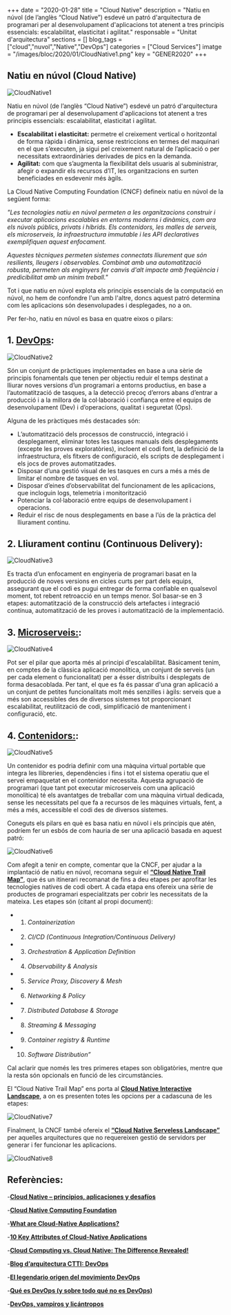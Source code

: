 +++
date        = "2020-01-28"
title       = "Cloud Native"
description = "Natiu en núvol (de l’anglès “Cloud Native”) esdevé un patró d'arquitectura de programari per al desenvolupament d'aplicacions tot atenent a tres principis essencials: escalabilitat, elasticitat i agilitat."
responsable = "Unitat d'arquitectura"
sections    = []
blog_tags   = ["cloud","nuvol","Native","DevOps"]
categories  = ["Cloud Services"]
imatge      = "/images/bloc/2020/01/CloudNative1.png"
key         = "GENER2020"
+++

## Natiu en núvol (Cloud Native)

![CloudNative1](/images/bloc/2020/01/CloudNative1.png)
 
Natiu en núvol (de l’anglès “Cloud Native”) esdevé un patró d'arquitectura de programari per al desenvolupament d'aplicacions tot atenent a tres principis essencials: escalabilitat, elasticitat i agilitat.

-	**Escalabilitat i elasticitat:** permetre el creixement vertical o horitzontal de forma ràpida i dinàmica, sense restriccions en termes del maquinari en el que s’executen, ja sigui pel creixement natural de l’aplicació o per necessitats extraordinàries derivades de pics en la demanda.
-	**Agilitat:** com que s’augmenta la flexibilitat dels usuaris al subministrar, afegir o expandir els recursos d’IT, les organitzacions en  surten beneficiades en esdevenir més àgils.

La Cloud Native Computing Foundation (CNCF) defineix natiu en núvol de la següent forma:
 
*"Les tecnologies natiu en núvol permeten a les organitzacions construir i executar aplicacions escalables en entorns moderns i dinàmics, com ara els núvols públics, privats i híbrids. Els contenidors, les malles de serveis, els microserveis, la infraestructura immutable i les API declaratives exemplifiquen aquest enfocament.*

*Aquestes tècniques permeten sistemes connectats lliurement que són resilients, lleugers i observables. Combinat amb una automatització robusta, permeten als enginyers fer canvis d'alt impacte amb freqüència i predicibilitat amb un mínim treball."*


Tot i que natiu en núvol explota els principis essencials de la computació en núvol, no hem de confondre l'un amb l'altre, doncs aquest patró determina com les aplicacions són desenvolupades i desplegades, no a on.

Per fer-ho, natiu en núvol es basa en quatre eixos o pilars:
 
## 1.	[DevOps](https://canigo.ctti.gencat.cat/blog/2018/07/DevOps/): 

![CloudNative2](/images/bloc/2020/01/CloudNative2.png)

Són un conjunt de pràctiques implementades en base a una sèrie de principis fonamentals que tenen per objectiu reduir el temps destinat a lliurar noves versions d’un programari a entorns productius, en base a l’automatització de tasques, a la detecció precoç d’errors abans d’entrar a producció i a la millora de la col·laboració i confiança entre el equips de desenvolupament (Dev) i d’operacions, qualitat i seguretat (Ops). 

Alguna de les pràctiques més destacades són: 
-	L’automatització dels processos de construcció, integració i desplegament, eliminar totes les tasques manuals dels desplegaments (excepte les proves exploratòries), incloent el codi font, la definició de la infraestructura, els fitxers de configuració, els scripts de desplegament i els jocs de proves automatitzades. 
-	Disposar d’una gestió visual de les tasques en curs a més a més de limitar el nombre de tasques en vol.
-	Disposar d’eines d’observabilitat del funcionament de les aplicacions, que incloguin logs, telemetria i monitorització
-	Potenciar la col·laboració entre equips de desenvolupament i operacions.
-	Reduir el risc de nous desplegaments en base a l’ús de la pràctica del lliurament continu.
 
## 2.	Lliurament continu (Continuous Delivery):

![CloudNative3](/images/bloc/2020/01/CloudNative3.png)
 
Es tracta d’un enfocament en enginyeria de programari basat en la producció de noves versions en cicles curts per part dels equips, assegurant que el codi es pugui entregar de forma confiable en qualsevol moment, tot rebent retroacció en un temps menor. Sol basar-se en 3 etapes: automatització de la construcció dels artefactes i integració contínua, automatització de les proves i automatització de la implementació. 
 
## 3.	[Microserveis:](https://canigo.ctti.gencat.cat/blog/2016/08/microserveis/): 

![CloudNative4](/images/bloc/2020/01/CloudNative4.png)

Pot ser el pilar que aporta més al principi d'escalabilitat. Bàsicament tenim, en comptes de la clàssica aplicació monolítica, un conjunt de serveis (un per cada element o funcionalitat) per a ésser distribuïts i desplegats de forma desacoblada. Per tant, el que  es fa és passar d'una gran aplicació a un conjunt de petites funcionalitats molt més senzilles i àgils: serveis que a més son accessibles des de diversos sistemes tot proporcionant escalabilitat, reutilització de codi, simplificació de manteniment i configuració, etc.
 
## 4.	[Contenidors:](https://canigo.ctti.gencat.cat/blog/2015/12/contenidors/): 

![CloudNative5](/images/bloc/2020/01/CloudNative5.png)

Un contenidor es podria definir com una màquina virtual portable que integra les llibreries, dependències i fins i tot el sistema operatiu que el servei empaquetat en el contenidor necessita. Aquesta agrupació de programari (que tant pot executar microserveis com una aplicació monolítica) té els avantatges de treballar com una màquina virtual dedicada, sense les necessitats pel que fa a recursos de les màquines virtuals, fent, a més a més, accessible el codi des de diversos sistemes.

Coneguts els pilars en què  es basa natiu en núvol i els principis que atén, podríem fer un esbós de com hauria de ser una aplicació basada en aquest patró:

![CloudNative6](/images/bloc/2020/01/CloudNative6.png)

Com afegit a tenir en compte, comentar que la CNCF, per ajudar a la implantació de natiu en núvol, recomana seguir el [**“Cloud Native Trail Map”**](https://raw.githubusercontent.com/cncf/trailmap/master/CNCF_TrailMap_latest.png), que és un itinerari recomanat de fins a deu etapes per aprofitar les tecnologies natives de codi obert. A cada etapa ens ofereix una sèrie de productes de programari especialitzats per cobrir les necessitats de la mateixa. Les etapes són (citant al propi document):

* 1.	*Containerization*
* 2.	*CI/CD (Continuous Integration/Continuous Delivery)*
* 3.	*Orchestration & Application Definition*
* 4.	*Observability & Analysis*
* 5.	*Service Proxy, Discovery & Mesh*
* 6.	*Networking & Policy*
* 7.	*Distributed Database & Storage*
* 8.	*Streaming & Messaging*
* 9.	*Container registry & Runtime*
* 10.	*Software Distribution”*

Cal aclarir que només les tres primeres etapes son obligatòries, mentre que la resta són opcionals en funció de les circumstàncies.

El “Cloud Native Trail Map” ens porta al [**Cloud Native Interactive Landscape**](https://landscape.cncf.io/), a on es presenten totes les opcions per a cadascuna de les etapes:

![CloudNative7](/images/bloc/2020/01/CloudNative7.png)

Finalment, la CNCF també ofereix el [**“Cloud Native Serveless Landscape”**](https://landscape.cncf.io/format=serverless) per aquelles arquitectures que no requereixen gestió de servidors per generar i fer funcionar les aplicacions.

![CloudNative8](/images/bloc/2020/01/CloudNative8.png)


## Referències:
 
-[**Cloud Native – principios, aplicaciones y desafíos**](https://www.aplyca.com/es/blog/cloud-native)

-[**Cloud Native Computing Foundation**](https://www.cncf.io/)

-[**What are Cloud-Native Applications?**](https://pivotal.io/cloud-native)

-[**10 Key Attributes of Cloud-Native Applications**](https://thenewstack.io/10-key-attributes-of-cloud-native-applications/)

-[**Cloud Computing vs. Cloud Native: The Difference Revealed!**](https://container-solutions.com/cloud-computing-vs-cloud-native-the-difference-revealed/)

-[**Blog d’arquitectura CTTI: DevOps**](https://canigo.ctti.gencat.cat/blog/2018/07/DevOps/)

-[**El legendario origen del movimiento DevOps**](https://www.paradigmadigital.com/techbiz/el-legendario-origen-del-movimiento-devops/)

-[**Qué es DevOps (y sobre todo qué no es DevOps)**](https://www.paradigmadigital.com/techbiz/que-es-devops-y-sobre-todo-que-no-es-devops/)

-[**DevOps, vampiros y licántropos**](https://www.paradigmadigital.com/techbiz/devops-vampiros-y-licantropos-la-solucion-a-un-conflicto-milenario/?utm_source=Site&utm_campaign=Related_Posts_Right&utm_medium=Blog)


